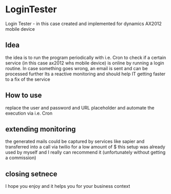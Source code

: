 # LoginTester
Login Tester - in this case created and implemented for dynamics AX2012 mobile device

## Idea
the idea is to run the program periodically with i.e. Cron to check if a certain service (in this case ax2012 whs mobile device) is online by running a login routine. In case something goes wrong, an email is sent and can be processed further
Its a reactive monitoring and should help IT getting faster to a fix of the service

## How to use
replace the user and password and URL placeholder and automate the execution via i.e. Cron

## extending monitoring
the generated mails could be captured by services like sapier and transferred into a call via twilio for a low amount of $
this setup was already used by myself and I really can recommend it (unfortunately without getting a commission)

## closing setnece
I hope you enjoy and it helps you for your business context
